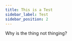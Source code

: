 ```yaml
---
title: This is a Test
sidebar_label: Test
sidebar_position: 2
---
```


Why is the thing not thinging?
